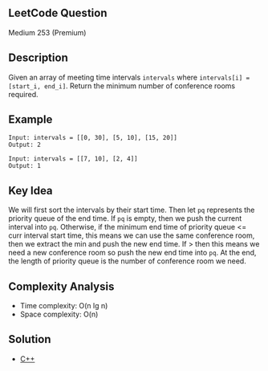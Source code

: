 ## LeetCode Question
Medium 253 (Premium)

## Description
Given an array of meeting time intervals `intervals` where `intervals[i] = [start_i, end_i]`. Return the minimum number of conference rooms required.

## Example
```
Input: intervals = [[0, 30], [5, 10], [15, 20]]
Output: 2

Input: intervals = [[7, 10], [2, 4]]
Output: 1
```

## Key Idea
We will first sort the intervals by their start time. Then let `pq` represents the priority queue of the end time. If `pq` is empty, then we push the current interval into `pq`. Otherwise, if the minimum end time of priority queue <= curr interval start time, this means we can use the same conference room, then we extract the min and push the new end time. If > then this means we need a new conference room so push the new end time into `pq`. At the end, the length of priority queue is the number of conference room we need.

## Complexity Analysis
- Time complexity: O(n lg n)
- Space complexity: O(n)

## Solution
- [C++](solution.cpp)